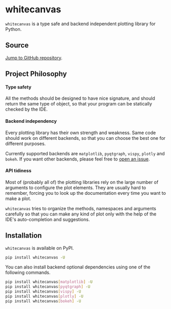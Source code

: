 # whitecanvas

`whitecanvas` is a type safe and backend independent plotting library for Python.

## Source

[Jump to GitHub repository](https://github.com/hanjinliu/whitecanvas).

## Project Philosophy

#### Type safety

All the methods should be designed to have nice signature, and should return the same
type of object, so that your program can be statically checked by the IDE.

#### Backend independency

Every plotting library has their own strength and weakness. Same code should work on
different backends, so that you can choose the best one for different purposes.

Currently supported backends are `matplotlib`, `pyqtgraph`, `vispy`, `plotly` and
`bokeh`. If you want other backends, please feel free to
[open an issue](https://github.com/hanjinliu/whitecanvas/issues).

#### API tidiness

Most of (probably all of) the plotting libraries rely on the large number of arguments
to configure the plot elements. They are usually hard to remember, forcing you to look
up the documentation every time you want to make a plot.

`whitecanvas` tries to organize the methods, namespaces and arguments carefully so that you can make any kind of plot only with the help of the IDE's auto-completion and
suggestions.

## Installation

`whitecanvas` is available on PyPI.

``` bash
pip install whitecanvas -U
```

You can also install backend optional dependencies using one of the
following commands.

``` bash
pip install whitecanvas[matplotlib] -U
pip install whitecanvas[pyqtgraph] -U
pip install whitecanvas[vispy] -U
pip install whitecanvas[plotly] -U
pip install whitecanvas[bokeh] -U
```
